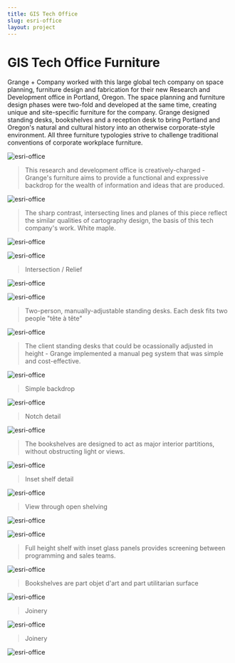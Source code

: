 ```yaml
---
title: GIS Tech Office
slug: esri-office
layout: project
---
```


# GIS Tech Office Furniture

Grange + Company worked with this large global tech company on space planning, furniture design and fabrication for their new Research and Development office in Portland, Oregon. The space planning and furniture design phases were two-fold and developed at the same time, creating unique and site-specific furniture for the company. Grange designed standing desks, bookshelves and a reception desk to bring Portland and Oregon's natural and cultural history into an otherwise corporate-style environment. All three furniture typologies strive to challenge traditional conventions of corporate workplace furniture.


![esri-office](esri-office/worf.jpg)
> This research and development office is creatively-charged - Grange's furniture aims to provide a functional and expressive backdrop for the wealth of information and ideas that are produced.

![esri-office](esri-office/reception-entry.jpg)
> The sharp contrast, intersecting lines and planes of this piece reflect the similar qualities of cartography design, the basis of this tech company's work. White maple.

![esri-office](esri-office/reception-phonecall.jpg)
>

![esri-office](esri-office/reception-slot-detail.jpg)
> Intersection /  Relief


![esri-office](esri-office/reception-counter-detail.jpg)
>

![esri-office](esri-office/standing-desk-row.jpg)
> Two-person, manually-adjustable standing desks. Each desk fits two people "tête à tête"


![esri-office](esri-office/standing-desk-detail.jpg)
> The client standing desks that could be ocassionally adjusted in height  - Grange implemented a manual peg system that was simple and cost-effective.


![esri-office](esri-office/standing-desk-cat.jpg)
> Simple backdrop


![esri-office](esri-office/standing-desk-notch-detail.jpg)
> Notch detail


![esri-office](esri-office/short-shelf-full.jpg)
> The bookshelves are designed to act as major interior partitions, without obstructing light or views.


![esri-office](esri-office/short-shelf-edge-detail.jpg)
> Inset shelf detail


![esri-office](esri-office/short-concentric-dinosaur.jpg)
> View through open shelving


![esri-office](esri-office/tall-shelf-long.jpg)
> 


![esri-office](esri-office/tall-shelf-full.jpg)
> Full height shelf with inset glass panels provides screening between programming and sales teams.


![esri-office](esri-office/tall-shelf-map-detail.jpg)
> Bookshelves are part objet d'art and part utilitarian surface


![esri-office](esri-office/tall-shelf-bottom-detail.jpg)
> Joinery


![esri-office](esri-office/tall-shelf-cross-detail.jpg)
> Joinery


![esri-office](esri-office/tall-shelf-lego.jpg)
>
